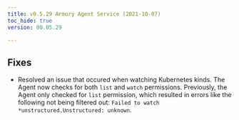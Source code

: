 ```yaml
---
title: v0.5.29 Armory Agent Service (2021-10-07)
toc_hide: true
version: 00.05.29

---
```


## Fixes
*   Resolved an issue that occured when watching Kubernetes kinds. The Agent now checks for both `list` and `watch` permissions. Previously, the Agent only checked for `list` permission, which resulted in errors like the following not being filtered out: `Failed to watch *unstructured.Unstructured: unknown`.
